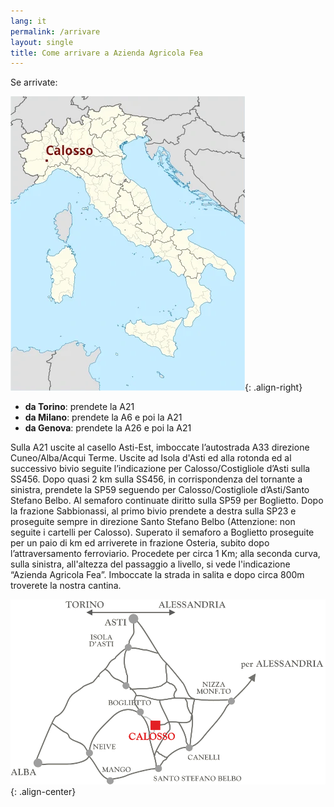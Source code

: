 ```yaml
---
lang: it
permalink: /arrivare
layout: single
title: Come arrivare a Azienda Agricola Fea
---
```


Se arrivate:

![Calosso](/assets/images/map_1.webp){: .align-right}

 - **da Torino**: prendete la A21
 - **da Milano**: prendete la A6 e poi la A21
 - **da Genova**: prendete la A26 e poi la A21


Sulla A21 uscite al casello Asti-Est, imboccate l’autostrada A33 direzione Cuneo/Alba/Acqui Terme. 
Uscite ad Isola d'Asti ed alla rotonda ed al successivo bivio seguite l’indicazione per Calosso/Costigliole
d’Asti sulla SS456. Dopo quasi 2 km sulla SS456, in corrispondenza del tornante a sinistra, prendete la SP59
seguendo per Calosso/Costigliole d’Asti/Santo Stefano Belbo. Al semaforo continuate diritto sulla SP59 per
Boglietto. Dopo la frazione Sabbionassi, al primo bivio prendete a destra sulla SP23 e proseguite sempre in
direzione Santo Stefano Belbo (Attenzione: non seguite i cartelli per Calosso).
Superato il semaforo a 
Boglietto proseguite per un paio di km ed arriverete in frazione Osteria, subito dopo l’attraversamento
ferroviario. Procedete per circa 1 Km; alla seconda curva, sulla sinistra, all'altezza del passaggio a
livello, si vede l'indicazione “Azienda Agricola Fea”. Imboccate la strada in salita e dopo circa 800m
troverete la nostra cantina.

![Calosso, piu vicino](/assets/images/map_2.png){: .align-center}
